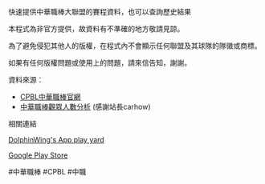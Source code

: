 快速提供中華職棒大聯盟的賽程資料，也可以查詢歷史結果

本程式為非官方提供，故資料有不準確的地方敬請見諒。

為了避免侵犯其他人的版權，在程式內不會顯示任何聯盟及其球隊的隊徽或商標。

如果有任何版權問題或使用上的問題，請來信告知，謝謝。


資料來源：

* [CPBL中華職棒官網](http://www.cpbl.com.tw/)
* [中華職棒觀眾人數分析](http://zxc22.idv.tw) (感謝站長carhow)

相關連結

[DolphinWing's App play yard](https://plus.google.com/u/0/communities/117125774226013120188)

[Google Play Store](https://play.google.com/store/apps/details?id=dolphin.android.apps.CpblCalendar3)

\#中華職棒 \#CPBL \#中職
